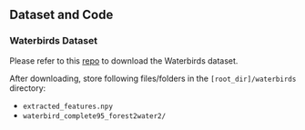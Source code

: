 ## Dataset and Code

### Waterbirds Dataset
Please refer to this [repo](https://github.com/kohpangwei/group_DRO) to download the Waterbirds dataset. 

After downloading, store following files/folders in the `[root_dir]/waterbirds` directory:

- `extracted_features.npy`
- `waterbird_complete95_forest2water2/`
